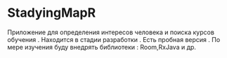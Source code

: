 # StadyingMapR
Приложение для определения интересов человека и поиска курсов обучения .
Находится в стадии разработки .
Есть пробная версия . 
По мере изучения буду внедрять библиотеки : Room,RxJava и др.
